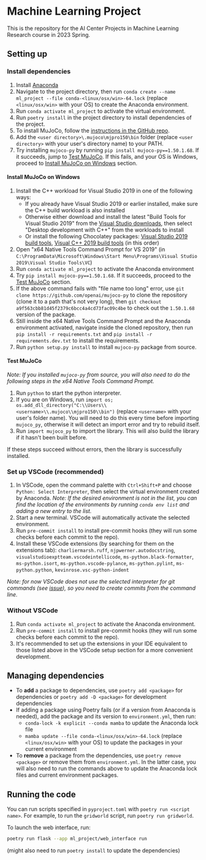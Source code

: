 # Machine Learning Project

This is the repository for the AI Center Projects in Machine Learning Research course in 2023 Spring.

## Setting up

### Install dependencies

1. Install [Anaconda](https://docs.anaconda.com/free/anaconda/install/index.html)
1. Navigate to the project directory, then run `conda create --name ml_project --file conda-<linux/osx/win>-64.lock` (replace `<linux/osx/win>` with your OS) to create the Anaconda environment.
1. Run `conda activate ml_project` to activate the virtual environment.
1. Run `poetry install` in the project directory to install dependencies of the project.
1. To install MuJoCo, follow the [instructions in the GitHub repo](https://github.com/openai/mujoco-py/blob/9ea9bb000d6b8551b99f9aa440862e0c7f7b4191/README.md#install-mujoco).
1. Add the `<user directory>\.mujoco\mjpro150\bin` folder (replace `<user directory>` with your user's directory name) to your PATH.
1. Try installing `mujoco-py` by running `pip install mujoco-py==1.50.1.68`. If it succeeds, jump to [Test MuJoCo](#test-mujoco). If this fails, and your OS is Windows, proceed to [Install MuJoCo on Windows](#install-mujoco-on-windows) section.

#### Install MuJoCo on Windows

1. Install the C++ workload for Visual Studio 2019 in one of the following ways:
   - If you already have Visual Studio 2019 or earlier installed, make sure the C++ build workload is also installed
   - Otherwise either download and install the latest "Build Tools for Visual Studio 2019" from the [Visual Studio downloads](https://my.visualstudio.com/Downloads?q=Visual%20Studio%202019), then select "Desktop development with C++" from the workloads to install
   - Or install the following Chocolatey packages: [Visual Studio 2019 build tools](https://community.chocolatey.org/packages/visualstudio2019buildtools), [Visual C++ 2019 build tools](https://community.chocolatey.org/packages/visualstudio2019-workload-vctools) (in this order)
1. Open "x64 Native Tools Command Prompt for VS 2019" (in `C:\ProgramData\Microsoft\Windows\Start Menu\Programs\Visual Studio 2019\Visual Studio Tools\VC`)
1. Run `conda activate ml_project` to activate the Anaconda environment
1. Try `pip install mujoco-py==1.50.1.68`. If it succeeds, proceed to the [Test MuJoCo](#test-mujoco) section.
1. If the above command fails with "file name too long" error, use `git clone https://github.com/openai/mujoco-py` to clone the repository (clone it to a path that's not very long), then `git checkout a9f563cbb81d45f2379c6bcc4a4cd73fac09c4be` to check out the `1.50.1.68` version of the package.
1. Still inside the x64 Native Tools Command Prompt and the Anaconda environment activated, navigate inside the cloned repository, then run `pip install -r requirements.txt` and `pip install -r requirements.dev.txt` to install the requirements.
1. Run `python setup.py install` to install `mujoco-py` package from source.

#### Test MuJoCo

*Note: If you installed `mujoco-py` from source, you will also need to do the following steps in the x64 Native Tools Command Prompt.*

1. Run `python` to start the python interpreter.
1. If you are on Windows, run `import os; os.add_dll_directory("C:\\Users\\<username>\\.mujoco\\mjpro150\\bin")` (replace `<username>` with your user's folder name). You will need to do this every time before importing `mujoco_py`, otherwise it will detect an import error and try to rebuild itself.
1. Run `import mujoco_py` to import the library. This will also build the library if it hasn't been built before.

If these steps succeed without errors, then the library is successfully installed.

### Set up VSCode (recommended)

1. In VSCode, open the command palette with `Ctrl+Shift+P` and choose `Python: Select Interpreter`, then select the virtual environment created by Anaconda.
   *Note: If the desired environment is not in the list, you can find the location of the environments by running `conda env list` and adding a new entry to the list.*
1. Start a new terminal. VSCode will automatically activate the selected environment.
1. Run `pre-commit install` to install pre-commit hooks (they will run some checks before each commit to the repo).
1. Install these VSCode extensions (by searching for them on the extensions tab): `charliermarsh.ruff`, `njpwerner.autodocstring`, `visualstudioexptteam.vscodeintellicode`, `ms-python.black-formatter`, `ms-python.isort`, `ms-python.vscode-pylance`, `ms-python.pylint`, `ms-python.python`, `kevinrose.vsc-python-indent`

*Note: for now VSCode does not use the selected interpreter for git commands (see [issue](https://github.com/microsoft/vscode-python/issues/10165)), so you need to create commits from the command line.*

### Without VSCode

1. Run `conda activate ml_project` to activate the Anaconda environment.
1. Run `pre-commit install` to install pre-commit hooks (they will run some checks before each commit to the repo).
1. It's recommended to set up the extensions in your IDE equivalent to those listed above in the VSCode setup section for a more convenient development.

## Managing dependencies

- To **add** a package to dependencies, use `poetry add <package>` for dependencies or `poetry add -D <package>` for development dependencies
- If adding a package using Poetry fails (or if a version from Anaconda is needed), add the package and its version to `environment.yml`, then run:
  - `conda-lock -k explicit --conda mamba` to update the Anaconda lock file
  - `mamba update --file conda-<linux/osx/win>-64.lock` (replace `<linux/osx/win>` with your OS) to update the packages in your current environment
- To **remove** a package from the dependencies, use `poetry remove <package>` or remove them from `environment.yml`. In the latter case, you will also need to run the commands above to update the Anaconda lock files and current environment packages.

## Running the code

You can run scripts specified in `pyproject.toml` with `poetry run <script name>`. For example, to run the `gridworld` script, run `poetry run gridworld`.

To launch the web interface, run:

```bash
poetry run flask --app ml_project/web_interface run
```

(might also need to run `poetry install` to update the dependencies)

